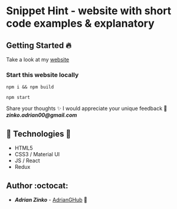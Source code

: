 # Snippet Hint - website with short code examples & explanatory

## Getting Started :fire:

Take a look at my [website](https://snippet-hint.netlify.app/) 

### Start this website locally

`npm i && npm build`

`npm start`

Share your thoughts ✨ I would appreciate your unique feedback 🙌 *__zinko.adrian00@gmail.com__*

## :gem: Technologies :gem:

- HTML5
- CSS3 / Material UI
- JS / React
- Redux

## Author :octocat:

* **_Adrian Zinko_** - [AdrianGHub](https://github.com/adrianghub/dev-portfolio) :link:
